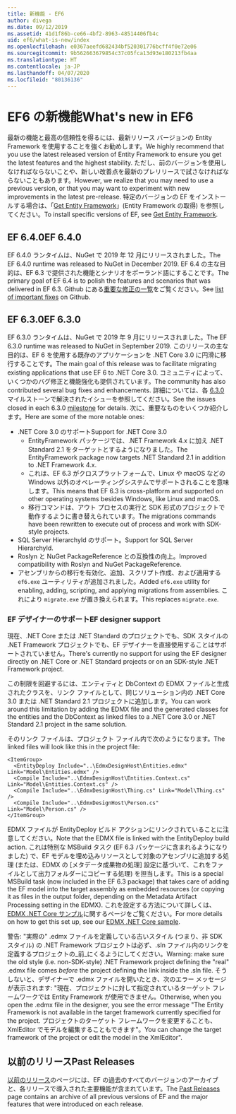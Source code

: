 ```yaml
---
title: 新機能 - EF6
author: divega
ms.date: 09/12/2019
ms.assetid: 41d1f86b-ce66-4bf2-8963-48514406fb4c
uid: ef6/what-is-new/index
ms.openlocfilehash: e0367aeefd682434bf520301776bcff4f0e72e06
ms.sourcegitcommit: 9b562663679854c37c05fca13d93e180213fb4aa
ms.translationtype: HT
ms.contentlocale: ja-JP
ms.lasthandoff: 04/07/2020
ms.locfileid: "80136136"
---
```

# <a name="whats-new-in-ef6"></a><span data-ttu-id="cf611-102">EF6 の新機能</span><span class="sxs-lookup"><span data-stu-id="cf611-102">What's new in EF6</span></span>

<span data-ttu-id="cf611-103">最新の機能と最高の信頼性を得るには、最新リリース バージョンの Entity Framework を使用することを強くお勧めします。</span><span class="sxs-lookup"><span data-stu-id="cf611-103">We highly recommend that you use the latest released version of Entity Framework to ensure you get the latest features and the highest stability.</span></span>
<span data-ttu-id="cf611-104">ただし、前のバージョンを使用しなければならないことや、新しい改善点を最新のプレリリースで試さなければならないこともあります。</span><span class="sxs-lookup"><span data-stu-id="cf611-104">However, we realize that you may need to use a previous version, or that you may want to experiment with new improvements in the latest pre-release.</span></span>
<span data-ttu-id="cf611-105">特定のバージョンの EF をインストールする場合は、「[Get Entity Framework](~/ef6/fundamentals/install.md)」(Entity Framework の取得) を参照してください。</span><span class="sxs-lookup"><span data-stu-id="cf611-105">To install specific versions of EF, see [Get Entity Framework](~/ef6/fundamentals/install.md).</span></span>

## <a name="ef-640"></a><span data-ttu-id="cf611-106">EF 6.4.0</span><span class="sxs-lookup"><span data-stu-id="cf611-106">EF 6.4.0</span></span>

<span data-ttu-id="cf611-107">EF 6.4.0 ランタイムは、NuGet で 2019 年 12 月にリリースされました。</span><span class="sxs-lookup"><span data-stu-id="cf611-107">The EF 6.4.0 runtime was released to NuGet in December  2019.</span></span> <span data-ttu-id="cf611-108">EF 6.4 の主な目的は、EF 6.3 で提供された機能とシナリオをポーランド語にすることです。</span><span class="sxs-lookup"><span data-stu-id="cf611-108">The primary goal of EF 6.4 is to polish the features and scenarios that was delivered in EF 6.3.</span></span> <span data-ttu-id="cf611-109">Github にある[重要な修正の一覧](https://github.com/dotnet/ef6/milestone/14?closed=1)をご覧ください。</span><span class="sxs-lookup"><span data-stu-id="cf611-109">See [list of important fixes](https://github.com/dotnet/ef6/milestone/14?closed=1) on Github.</span></span>

## <a name="ef-630"></a><span data-ttu-id="cf611-110">EF 6.3.0</span><span class="sxs-lookup"><span data-stu-id="cf611-110">EF 6.3.0</span></span>

<span data-ttu-id="cf611-111">EF 6.3.0 ランタイムは、NuGet で 2019 年 9 月にリリースされました。</span><span class="sxs-lookup"><span data-stu-id="cf611-111">The EF 6.3.0 runtime was released to NuGet in September 2019.</span></span> <span data-ttu-id="cf611-112">このリリースの主な目的は、EF 6 を使用する既存のアプリケーションを .NET Core 3.0 に円滑に移行することです。</span><span class="sxs-lookup"><span data-stu-id="cf611-112">The main goal of this release was to facilitate migrating existing applications that use EF 6 to .NET Core 3.0.</span></span> <span data-ttu-id="cf611-113">コミュニティによって、いくつかのバグ修正と機能強化も提供されています。</span><span class="sxs-lookup"><span data-stu-id="cf611-113">The community has also contributed several bug fixes and enhancements.</span></span> <span data-ttu-id="cf611-114">詳細については、各 [6.3.0](https://github.com/aspnet/EntityFramework6/milestones?state=closed) マイルストーンで解決されたイシューを参照してください。</span><span class="sxs-lookup"><span data-stu-id="cf611-114">See the issues closed in each 6.3.0 [milestone](https://github.com/aspnet/EntityFramework6/milestones?state=closed) for details.</span></span> <span data-ttu-id="cf611-115">次に、重要なものをいくつか紹介します。</span><span class="sxs-lookup"><span data-stu-id="cf611-115">Here are some of the more notable ones:</span></span>

- <span data-ttu-id="cf611-116">.NET Core 3.0 のサポート</span><span class="sxs-lookup"><span data-stu-id="cf611-116">Support for .NET Core 3.0</span></span>
  - <span data-ttu-id="cf611-117">EntityFramework パッケージでは、.NET Framework 4.x に加え .NET Standard 2.1 をターゲットとするようになりました。</span><span class="sxs-lookup"><span data-stu-id="cf611-117">The EntityFramework package now targets .NET Standard 2.1 in addition to .NET Framework 4.x.</span></span>
  - <span data-ttu-id="cf611-118">これは、EF 6.3 がクロスプラットフォームで、Linux や macOS などの Windows 以外のオペレーティングシステムでサポートされることを意味します。</span><span class="sxs-lookup"><span data-stu-id="cf611-118">This means that EF 6.3 is cross-platform and supported on other operating systems besides Windows, like Linux and macOS.</span></span>
  - <span data-ttu-id="cf611-119">移行コマンドは、アウト プロセスの実行と SDK 形式のプロジェクトで動作するように書き替えられています。</span><span class="sxs-lookup"><span data-stu-id="cf611-119">The migrations commands have been rewritten to execute out of process and work with SDK-style projects.</span></span>
- <span data-ttu-id="cf611-120">SQL Server HierarchyId のサポート。</span><span class="sxs-lookup"><span data-stu-id="cf611-120">Support for SQL Server HierarchyId.</span></span>
- <span data-ttu-id="cf611-121">Roslyn と NuGet PackageReference との互換性の向上。</span><span class="sxs-lookup"><span data-stu-id="cf611-121">Improved compatibility with Roslyn and NuGet PackageReference.</span></span>
- <span data-ttu-id="cf611-122">アセンブリからの移行を有効化、追加、スクリプト作成、および適用する `ef6.exe` ユーティリティが追加されました。</span><span class="sxs-lookup"><span data-stu-id="cf611-122">Added `ef6.exe` utility for enabling, adding, scripting, and applying migrations from assemblies.</span></span> <span data-ttu-id="cf611-123">これにより `migrate.exe` が置き換えられます。</span><span class="sxs-lookup"><span data-stu-id="cf611-123">This replaces `migrate.exe`.</span></span>

### <a name="ef-designer-support"></a><span data-ttu-id="cf611-124">EF デザイナーのサポート</span><span class="sxs-lookup"><span data-stu-id="cf611-124">EF designer support</span></span>

<span data-ttu-id="cf611-125">現在、.NET Core または .NET Standard のプロジェクトでも、SDK スタイルの .NET Framework プロジェクトでも、EF デザイナーを直接使用することはサポートされていません。</span><span class="sxs-lookup"><span data-stu-id="cf611-125">There's currently no support for using the EF designer directly on .NET Core or .NET Standard projects or on an SDK-style .NET Framework project.</span></span> 

<span data-ttu-id="cf611-126">この制限を回避するには、エンティティと DbContext の EDMX ファイルと生成されたクラスを、リンク ファイルとして、同じソリューション内の .NET Core 3.0 または .NET Standard 2.1 プロジェクトに追加します。</span><span class="sxs-lookup"><span data-stu-id="cf611-126">You can work around this limitation by adding the EDMX file and the generated classes for the entities and the DbContext as linked files to a .NET Core 3.0 or .NET Standard 2.1 project in the same solution.</span></span>

<span data-ttu-id="cf611-127">そのリンク ファイルは、プロジェクト ファイル内で次のようになります。</span><span class="sxs-lookup"><span data-stu-id="cf611-127">The linked files will look like this in the project file:</span></span>

``` csproj 
<ItemGroup>
  <EntityDeploy Include="..\EdmxDesignHost\Entities.edmx" Link="Model\Entities.edmx" />
  <Compile Include="..\EdmxDesignHost\Entities.Context.cs" Link="Model\Entities.Context.cs" />
  <Compile Include="..\EdmxDesignHost\Thing.cs" Link="Model\Thing.cs" />
  <Compile Include="..\EdmxDesignHost\Person.cs" Link="Model\Person.cs" />
</ItemGroup>
```

<span data-ttu-id="cf611-128">EDMX ファイルが EntityDeploy ビルド アクションにリンクされていることに注意してください。</span><span class="sxs-lookup"><span data-stu-id="cf611-128">Note that the EDMX file is linked with the EntityDeploy build action.</span></span> <span data-ttu-id="cf611-129">これは特別な MSBuild タスク (EF 6.3 パッケージに含まれるようになりました) で、EF モデルを埋め込みリソースとして対象のアセンブリに追加する処理 (または、EDMX の [メタデータ成果物の処理] 設定に基づいて、これをファイルとして出力フォルダーにコピーする処理) を担当します。</span><span class="sxs-lookup"><span data-stu-id="cf611-129">This is a special MSBuild task (now included in the EF 6.3 package) that takes care of adding the EF model into the target assembly as embedded resources (or copying it as files in the output folder, depending on the Metadata Artifact Processing setting in the EDMX).</span></span> <span data-ttu-id="cf611-130">これを設定する方法について詳しくは、[EDMX .NET Core サンプル](https://aka.ms/EdmxDotNetCoreSample)に関するページをご覧ください。</span><span class="sxs-lookup"><span data-stu-id="cf611-130">For more details on how to get this set up, see our [EDMX .NET Core sample](https://aka.ms/EdmxDotNetCoreSample).</span></span>

<span data-ttu-id="cf611-131">警告: "実際の" .edmx ファイルを定義している古いスタイル (つまり、非 SDK スタイル) の .NET Framework プロジェクトは必ず、.sln ファイル内のリンクを定義するプロジェクトの_前_にくるようにしてください。</span><span class="sxs-lookup"><span data-stu-id="cf611-131">Warning: make sure the old style (i.e. non-SDK-style) .NET Framework project defining the "real" .edmx file comes _before_ the project defining the link inside the .sln file.</span></span> <span data-ttu-id="cf611-132">そうしないと、デザイナーで .edmx ファイルを開いたとき、次のエラー メッセージが表示されます: "現在、プロジェクトに対して指定されているターゲット フレームワークでは Entity Framework が使用できません。</span><span class="sxs-lookup"><span data-stu-id="cf611-132">Otherwise, when you open the .edmx file in the designer, you see the error message "The Entity Framework is not available in the target framework currently specified for the project.</span></span> <span data-ttu-id="cf611-133">プロジェクトのターゲット フレームワークを変更することも、XmlEditor でモデルを編集することもできます"。</span><span class="sxs-lookup"><span data-stu-id="cf611-133">You can change the target framework of the project or edit the model in the XmlEditor".</span></span>

## <a name="past-releases"></a><span data-ttu-id="cf611-134">以前のリリース</span><span class="sxs-lookup"><span data-stu-id="cf611-134">Past Releases</span></span>

<span data-ttu-id="cf611-135">[以前のリリース](past-releases.md)のページには、EF の過去のすべてのバージョンのアーカイブと、各リリースで導入された主要機能が含まれています。</span><span class="sxs-lookup"><span data-stu-id="cf611-135">The [Past Releases](past-releases.md) page contains an archive of all previous versions of EF and the major features that were introduced on each release.</span></span>
